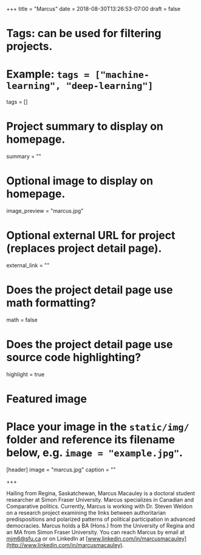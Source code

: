 +++
title = "Marcus"
date = 2018-08-30T13:26:53-07:00
draft = false

# Tags: can be used for filtering projects.
# Example: `tags = ["machine-learning", "deep-learning"]`
tags = []

# Project summary to display on homepage.
summary = ""

# Optional image to display on homepage.
image_preview = "marcus.jpg"

# Optional external URL for project (replaces project detail page).
external_link = ""

# Does the project detail page use math formatting?
math = false

# Does the project detail page use source code highlighting?
highlight = true

# Featured image
# Place your image in the `static/img/` folder and reference its filename below, e.g. `image = "example.jpg"`.
[header]
image = "marcus.jpg"
caption = ""

+++

Hailing from Regina, Saskatchewan, Marcus Macauley is a doctoral student researcher at Simon Fraser University. Marcus specializes in Canadian and Comparative politics. Currently, Marcus is working with Dr. Steven Weldon on a research project examining the links between authoritarian predispositions and polarized patterns of political participation in advanced democracies. Marcus holds a BA (Hons.) from the University of Regina and an MA from Simon Fraser University. You can reach Marcus by email at mjm6@sfu.ca or on LinkedIn at [www.linkedin.com/in/marcusmacauley](http://www.linkedin.com/in/marcusmacauley).